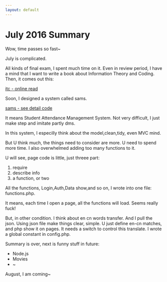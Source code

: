 ```yaml
---
layout: default
---
```


# July 2016 Summary

Wow, time passes so fast~

July is complicated.

All kinds of final exam, I spent much time on it. Even in review period, I have a mind that I want to write a book about Information Theory and Coding. Then, it comes out this:

<a href="https://kyshel.github.io/itc/">itc - online read</a>

Soon, I designed a system called sams.

<a href="https://github.com/kyshel/sams">sams - see detail code</a>

It means Student Attendance Management System.
Not very difficult, I just make step and imitate partly dms.

In this system, I especilly think about the model,clean,tidy, even MVC mind.

But U think much, the things need to consider are more. U need to spend more time. I also overwhelmed adding too many functions to it.

U will see, page code is little, just threee part:
1. require
2. describe info
3. a function, or two

All the functions, Login,Auth,Data show,and so on, I wrote into one file: functions.php.

It means, each time I open a page, all the functions will load. Seems really fuck!

But, in other condition. I think about en cn words transfer. And I pull the json. Using json file make things clear, simple. U just define en-cn matches, and php show it on pages. It needs a switch to control this translate. I wrote a global constant in config.php.

Summary is over, next is funny stuff in future:
<ul>
 	<li>Node.js</li>
 	<li>Movies</li>
 	<li>~</li>
</ul>
August, I am coming~
